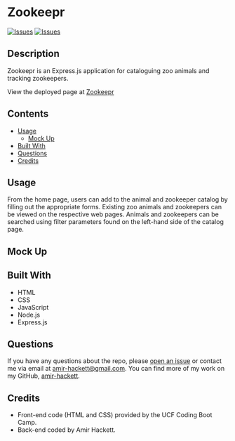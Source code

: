 # Zookeepr

[![Issues](https://img.shields.io/github/issues/amir-hackett/zookeepr)](https://github.com/amir-hackett/zookeepr/issues) [![Issues](https://img.shields.io/github/contributors/amir-hackett/zookeepr)](https://github.com/amir-hackett/zookeepr/graphs/contributors) 

## Description
Zookeepr is an Express.js application for cataloguing zoo animals and tracking zookeepers.
            
View the deployed page at [Zookeepr]()

## Contents
* [Usage](#usage)
   * [Mock Up](#mock-up)
* [Built With](#built-with)
* [Questions](#questions)
* [Credits](#credits)

## Usage
From the home page, users can add to the animal and zookeeper catalog by filling out the appropriate forms.  Existing zoo animals and zookeepers can be viewed on the respective web pages.  Animals and zookeepers can be searched using filter parameters found on the left-hand side of the catalog page. 

## Mock Up
    
## Built With
* HTML
* CSS
* JavaScript
* Node.js
* Express.js
    
## Questions
If you have any questions about the repo, please [open an issue](https://github.com/amir-hackett/zookeepr/issues) or contact me via email at amir-hackett@gmail.com. You can find more of my work on my GitHub, [amir-hackett](https://github.com/amir-hackett/).
    
## Credits
* Front-end code (HTML and CSS) provided by the UCF Coding Boot Camp.
* Back-end coded by Amir Hackett.